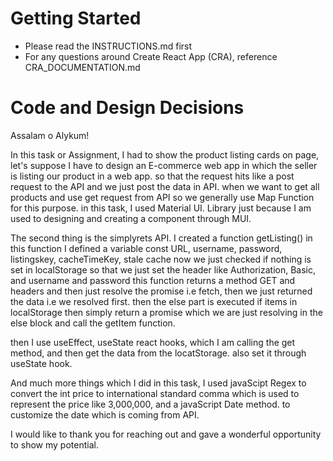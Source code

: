 # Getting Started

- Please read the INSTRUCTIONS.md first
- For any questions around Create React App (CRA), reference
  CRA_DOCUMENTATION.md

# Code and Design Decisions

<!-- Please document your code & design decisions here. -->

Assalam o Alykum!

In this task or Assignment, I had to show the product listing cards on page, let's suppose I have to design an E-commerce web app in which the seller is listing our product in a web app. so that the request hits like a post request to the API and we just post the data in API. when we want to get all products and use get request from API so we generally use Map Function for this purpose.
in this task, I used Material UI. Library just because I am used to designing and creating a component through MUI.   

The second thing is the simplyrets API. I created a function getListing() in this function I defined a variable const URL, username, password, listingskey, cacheTimeKey, stale cache
now we just checked if nothing is set in localStorage so that we just set the header like Authorization, Basic, and username and password this function returns a method GET and headers and then just resolve the promise i.e fetch, then we just returned the data i.e we resolved first. then the else part is executed if items in localStorage then simply return a promise which we are just resolving in the else block and call the getItem function.

then I use useEffect, useState react hooks, which I am calling the get method, and then get the data from the locatStorage. also set it through useState hook.

And much more things which I did in this task, I used javaScipt Regex to convert the int price to international standard comma which is used to represent the price like 3,000,000, and a javaScript Date method. to customize the date which is coming from API.

I would like to thank you for reaching out and gave a wonderful opportunity to show my potential.
